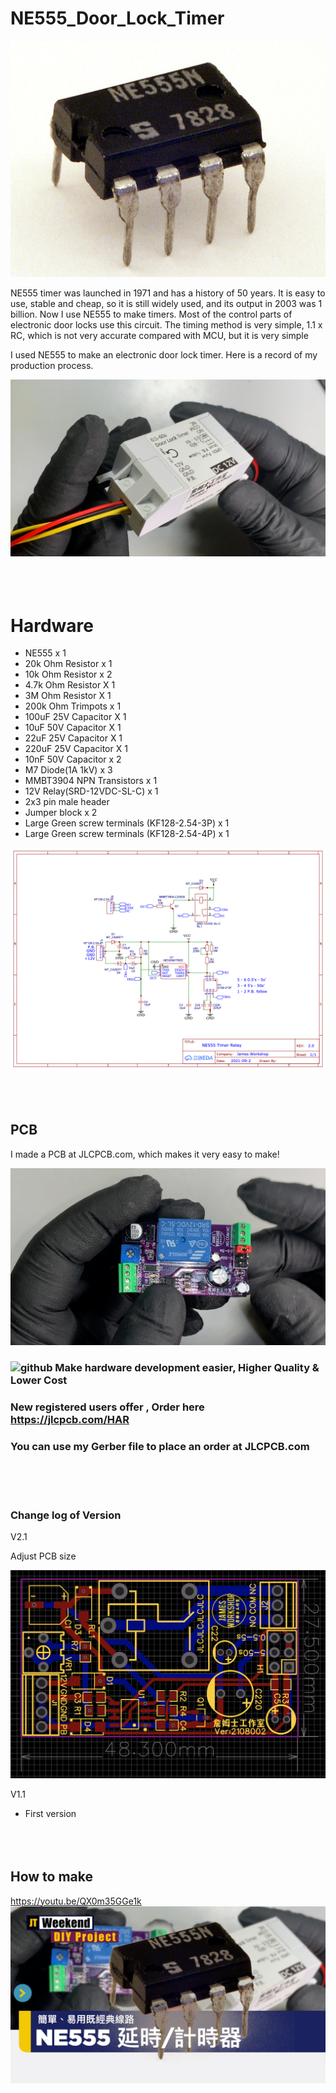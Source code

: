 # NE555_Door_Lock_Timer
![github](https://github.com/James-workshop/NE555_Door_Lock_Timer/blob/main/Signetics_NE555N.jpeg "NE555")

NE555 timer was launched in 1971 and has a history of 50 years. It is easy to use, stable and cheap, so it is still widely used, and its output in 2003 was 1 billion. Now I use NE555 to make timers. Most of the control parts of electronic door locks use this circuit. The timing method is very simple, 1.1 x RC, which is not very accurate compared with MCU, but it is very simple

I used NE555 to make an electronic door lock timer. Here is a record of my production process.

![github](https://github.com/James-workshop/NE555_Door_Lock_Timer/blob/main/NE555PCB2.jpg "NE555 electronic door lock timer")
<BR><BR><BR><BR>
# Hardware
* NE555 x 1
* 20k Ohm Resistor x 1
* 10k Ohm Resistor x 2
* 4.7k Ohm Resistor X 1
* 3M Ohm Resistor X 1
* 200k Ohm Trimpots x 1
* 100uF 25V Capacitor X 1
* 10uF 50V Capacitor X 1
* 22uF 25V Capacitor X 1
* 220uF 25V Capacitor X 1
* 10nF 50V Capacitor x 2
* M7 Diode(1A 1kV) x 3
* MMBT3904 NPN Transistors x 1
* 12V Relay(SRD-12VDC-SL-C) x 1
* 2x3 pin male header
* Jumper block x 2
* Large Green screw terminals (KF128-2.54-3P) x 1
* Large Green screw terminals (KF128-2.54-4P) x 1

![github](https://github.com/James-workshop/NE555_Door_Lock_Timer/blob/main/Schematic_NE555%20timer%20relay_2021-09-12.png "Schematic")
<BR><BR><BR><BR>
## PCB
I made a PCB at JLCPCB.com, which makes it very easy to make!

![github](https://github.com/James-workshop/NE555_Door_Lock_Timer/blob/main/NE555PCB.jpg "NE555 electronic door lock timer")

### ![github](https://jlcpcb.com/client/svg/nv_logo.svg "JLCPCB") Make hardware development easier, Higher Quality & Lower Cost
### New registered users offer , **Order here https://jlcpcb.com/HAR**
### You can use my Gerber file to place an order at JLCPCB.com
<BR><BR><BR>

### Change log of Version
V2.1

Adjust PCB size
  
![github](https://github.com/James-workshop/NE555_Door_Lock_Timer/blob/main/PCB.png "PCB")
  
V1.1
* First version
  <BR><BR><BR><BR>
## How to make<BR>
  <a href="https://youtu.be/QX0m35GGe1k">https://youtu.be/QX0m35GGe1k</a>
    ![github](https://github.com/James-workshop/NE555_Door_Lock_Timer/blob/main/Cover_Photo.jpg "Youtube Cover Photo")
